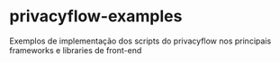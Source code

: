 # privacyflow-examples
Exemplos de implementação dos scripts do privacyflow nos principais frameworks e libraries de front-end
